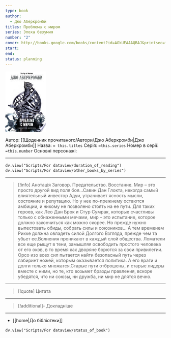 ```yaml
---
type: book
author:
  - Джо Аберкромби
titles: Проблема с миром
series: Эпоха безумия
number: "2"
cover: http://books.google.com/books/content?id=AGkUEAAAQBAJ&printsec=frontcover&img=1&zoom=1&edge=curl&source=gbs_api
start:
end:
status: planning
---
```

![cover|150](media/cover!150-450.jpg)

Автор: [[Щоденник прочитаного/Автори/Джо Аберкромби|Джо Аберкромби]]
Назва: `= this.titles`
Серія:  `=this.series`
Номер в серії: `=this.number`
Основні персонажі:

---
```dataviewjs
dv.view("Scripts/For dataview/duration_of_reading")
dv.view("Scripts/For dataview/other_books_by_series")
```

---
>[!info] Анотація
>Заговор. Предательство. Восстание. Мир – это просто другой вид поля боя...Савин Дан Глокта, некогда самый влиятельный инвестор Адуи, утрачивает ясность мысли, состояние и репутацию. Но у нее по-прежнему остаются амбиции, и никому не позволено стоять на ее пути. Для таких героев, как Лео Дан Брок и Стур Сумрак, которые счастливы только с обнаженными мечами, мир – это испытание, которое должно закончиться как можно скорее. Но прежде нужно выпестовать обиды, собрать силы и союзников... А тем временем Рикке должна овладеть силой Долгого Взгляда, прежде чем та убьет ее.Волнения проникают в каждый слой общества. Ломатели все еще рыщут в тени, замышляя освободить простого человека от его оков, в то время как дворяне борются за свои привилегии. Орсо изо всех сил пытается найти безопасный путь через лабиринт ножей, которым оказывается политика. А его враги и долги только множатся.Старые пути отброшены, и старые лидеры вместе с ними, но те, кто возьмет бразды правления, вскоре убедятся, что ни союзы, ни дружба, ни мир не длятся вечно.
___

>[!quote] Цитата

---
>[!additional]- Докладніше

---

- [[home|До бібліотеки]]

```dataviewjs
dv.view("Scripts/For dataview/status_of_book")
```